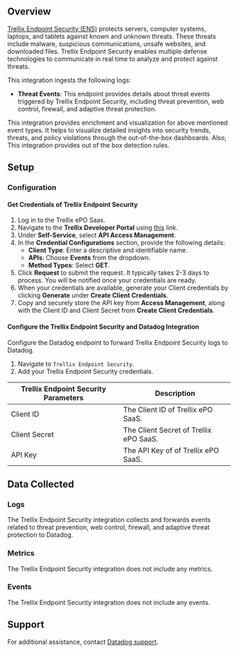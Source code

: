 ## Overview

[Trellix Endpoint Security (ENS)][1] protects servers, computer systems, laptops, and tablets against known and unknown threats. These threats include malware, suspicious communications, unsafe websites, and downloaded files. Trellix Endpoint Security enables multiple defense technologies to communicate in real time to analyze and protect against threats.

This integration ingests the following logs:

- **Threat Events**: This endpoint provides details about threat events triggered by Trellix Endpoint Security, including threat prevention, web control, firewall, and adaptive threat protection.

This integration provides enrichment and visualization for above mentioned event types. It helps to visualize detailed insights into security trends, threats, and policy violations through the out-of-the-box dashboards. Also, This integration provides out of the box detection rules.

## Setup

### Configuration

#### Get Credentials of Trellix Endpoint Security

1. Log in to the Trellix ePO Saas.
2. Navigate to the **Trellix Developer Portal** using [this][2] link.
3. Under **Self-Service**, select **API Access Management**.
4. In the **Credential Configurations** section, provide the following details:
   - **Client Type**: Enter a descriptive and identifiable name.
   - **APIs**: Choose **Events** from the dropdown.
   - **Method Types**: Select **GET**.
5. Click **Request** to submit the request. It typically takes 2-3 days to process. You will be notified once your credentials are ready.
6. When your credentials are available, generate your Client credentials by clicking **Generate** under **Create Client Credentials**.
7. Copy and securely store the API key from **Access Management**, along with the Client ID and Client Secret from **Create Client Credentials**.

#### Configure the Trellix Endpoint Security and Datadog Integration

Configure the Datadog endpoint to forward Trellix Endpoint Security logs to Datadog.

1. Navigate to `Trellix Endpoint Security`.
2. Add your Trellix Endpoint Security credentials.

| Trellix Endpoint Security Parameters | Description                            |
| ------------------------------------ | -------------------------------------- |
| Client ID                            | The Client ID of Trellix ePO SaaS.     |
| Client Secret                        | The Client Secret of Trellix ePO SaaS. |
| API Key                              | The API Key of of Trellix ePO SaaS.    |

## Data Collected

### Logs

The Trellix Endpoint Security integration collects and forwards events related to threat prevention, web control, firewall, and adaptive threat protection to Datadog.

### Metrics

The Trellix Endpoint Security integration does not include any metrics.

### Events

The Trellix Endpoint Security integration does not include any events.

## Support

For additional assistance, contact [Datadog support][3].

[1]: https://www.trellix.com/products/endpoint-security/
[2]: https://developer.manage.trellix.com/mvision/selfservice/home
[3]: https://docs.datadoghq.com/help/
